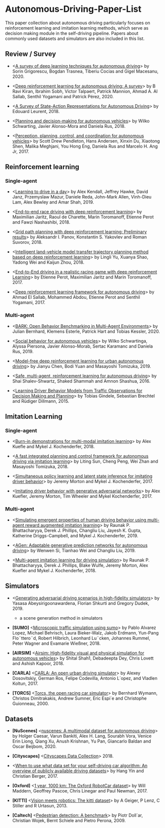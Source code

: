 # Autonomous-Driving-Paper-List

This paper collection about autonomous driving particularly focuses on reinforcement learning and imitation learning methods, which serve as decision making module in the self-driving pipeline. Papers about commonly used datasets and simulators are also included in this list.

## Review / Survey

* <[A survey of deep learning techniques for autonomous driving](https://arxiv.org/pdf/1910.07738)> by Sorin Grigorescu, Bogdan Trasnea, Tiberiu Cocias and Gigel Macesanu, 2020.

* <[Deep reinforcement learning for autonomous driving: A survey](https://arxiv.org/pdf/2002.00444)> by B Ravi Kiran, Ibrahim Sobh, Victor Talpaert, Patrick Mannion, Ahmad A. Al Sallab, Senthil Yogamani and Patrick Pérez, 2020.

* <[A Survey of State-Action Representations for Autonomous Driving](https://hal.archives-ouvertes.fr/hal-01908175/document)> by Edouard Leurent, 2018.

* <[Planning and decision-making for autonomous vehicles](https://www.annualreviews.org/doi/full/10.1146/annurev-control-060117-105157)> by Wilko Schwarting, Javier Alonso-Mora and Daniela Rus, 2018.

* <[Perception, planning, control, and coordination for autonomous vehicles](https://www.mdpi.com/2075-1702/5/1/6/pdf)> by Scott Drew Pendleton, Hans Andersen, Xinxin Du, Xiaotong Shen, Malika Meghjani, You Hong Eng, Daniela Rus and Marcelo H. Ang Jr, 2017.

## Reinforcement learning

### Single-agent

* <[Learning to drive in a day](https://arxiv.org/pdf/1807.00412.pdf%3C/p%3E%3Cp%3E)> by Alex Kendall, Jeffrey Hawke, David Janz, Przemyslaw Mazur, Daniele Reda, John-Mark Allen, Vinh-Dieu Lam, Alex Bewley and Amar Shah, 2019.

* <[End-to-end race driving with deep reinforcement learning](https://arxiv.org/pdf/1807.02371)> by Maximilian Jaritz, Raoul de Charette, Marin Toromanoff, Etienne Perot and Fawzi Nashashibi, 2018.

* <[Grid path planning with deep reinforcement learning: Preliminary results](https://www.sciencedirect.com/science/article/pii/S1877050918300553/pdf?md5=c81a3c0400e7d86dbeabca22f193b672&pid=1-s2.0-S1877050918300553-main.pdf&_valck=1)> by Aleksandr I. Panov, Konstantin S. Yakovlev and Roman Suvorov, 2018.

* <[Intelligent land-vehicle model transfer trajectory planning method based on deep reinforcement learning](https://www.mdpi.com/1424-8220/18/9/2905/pdf)> by Lingli Yu, Xuanya Shao, Yadong Wei and Kaijun Zhou, 2018.

* <[End-to-End driving in a realistic racing game with deep reinforcement Learning](http://openaccess.thecvf.com/content_cvpr_2017_workshops/w5/papers/Perot_End-To-End_Driving_in_CVPR_2017_paper.pdf)> by Etienne Perot, Maximilian Jaritz and Marin Toromanoff, 2017.

* <[Deep reinforcement learning framework for autonomous driving](https://www.ingentaconnect.com/contentone/ist/ei/2017/00002017/00000019/art00012?crawler=true&mimetype=application/pdf)> by Ahmad El Sallab, Mohammed Abdou, Etienne Perot and Senthil Yogamani, 2017.


### Multi-agent

* <[BARK: Open Behavior Benchmarking in Multi-Agent Environments](https://arxiv.org/pdf/2003.02604)> by Julian Bernhard, Klemens Esterle, Patrick Hart and Tobias Kessler, 2020.

* <[Social behavior for autonomous vehicles](https://www.pnas.org/content/pnas/116/50/24972.full.pdf)> by Wilko Schwartinga, Alyssa Piersona, Javier Alonso-Morab, Sertac Karamanc and Daniela Rus, 2019.

* <[Model-free deep reinforcement learning for urban autonomous driving](https://arxiv.org/pdf/1904.09503)> by Jianyu Chen, Bodi Yuan and Masayoshi Tomizuka, 2019.

* <[Safe, multi-agent, reinforcement learning for autonomous driving](https://arxiv.org/pdf/1610.03295)> by Shai Shalev-Shwartz, Shaked Shammah and Amnon Shashua, 2016.

* <[Learning Driver Behavior Models from Traffic Observations for Decision Making and Planning](https://ieeexplore.ieee.org/stamp/stamp.jsp?tp=&arnumber=7014400)> by Tobias Gindele, Sebastian Brechtel and Rüdiger Dillmann, 2015.

## Imitation Learning

### Single-agent

* <[Burn-in demonstrations for multi-modal imitation learning](https://dl.acm.org/ft_gateway.cfm?id=3237856&type=pdf)> by Alex Kuefle and Mykel J. Kochenderfer, 2018.

* <[A fast integrated planning and control framework for autonomous driving via imitation learning](https://arxiv.org/pdf/1707.02515)> by Liting Sun, Cheng Peng, Wei Zhan and Masayoshi Tomizuka, 2018.

* <[Simultaneous policy learning and latent state inference for imitating driver behavior](https://arxiv.org/pdf/1704.05566)> by Jeremy Morton and Mykel J. Kochenderfer, 2017.

* <[Imitating driver behavior with generative adversarial networks](https://arxiv.org/pdf/1701.06699)> by Alex Kuefler, Jeremy Morton, Tim Wheeler and Mykel Kochenderfer, 2017.

### Multi-agent

* <[Simulating emergent properties of human driving behavior using multi-agent reward augmented imitation learning](https://arxiv.org/pdf/1903.05766)> by Raunak P. Bhattacharyya, Derek J. Phillips, Changliu Liu, Jayesh K. Gupta, Katherine Driggs-Campbell, and Mykel J. Kochenderfer, 2019.

* <[AGen: Adaptable generative prediction networks for autonomous driving](https://www.cs.cmu.edu/~cliu6/files/iv19-1.pdf)> by Wenwen Si, Tianhao Wei and Changliu Liu, 2019.

* <[Multi-agent imitation learning for driving simulation](https://arxiv.org/pdf/1803.01044)> by Raunak P. Bhattacharyya, Derek J. Phillips, Blake Wulfe, Jeremy Morton, Alex Kuefler and Mykel J. Kochenderfer, 2018.


## Simulators

* <[Generating adversarial driving scenarios in high-fidelity simulators](http://www.cim.mcgill.ca/~florian/pdfs/icra-2019-adversarial.pdf)> by Yasasa Abeysirigoonawardena, Florian Shkurti and Gregory Dudek, 2019.

    - a scene generation method in simulators

* **[SUMO]** <[Microscopic traffic simulation using sumo](https://elib.dlr.de/127994/1/08569938.pdf)> by Pablo Alvarez Lopez, Michael Behrisch, Laura Bieker-Walz, Jakob Erdmann, Yun-Pang Flo¨ttero¨d, Robert Hilbrich, Leonhard Lu¨cken, Johannes Rummel, Peter Wagner and Evamarie Wießner, 2018.

* **[AIRSIM]** <[Airsim: High-fidelity visual and physical simulation for autonomous vehicles](https://arxiv.org/pdf/1705.05065.pdf%20http://arxiv.org/abs/1705.05065)> by Shital Shah1, Debadeepta Dey, Chris Lovett and Ashish Kapoor, 2018.

* **[CARLA]** <[CARLA: An open urban driving simulator](https://arxiv.org/pdf/1711.03938)> by Alexey Dosovitskiy, German Ros, Felipe Codevilla, Antonio L´opez, and Vladlen Koltun, 2017.

* **[TORCS]** <[Torcs, the open racing car simulator](https://pdfs.semanticscholar.org/b9c4/d931665ec87c16fcd44cae8fdaec1215e81e.pdf)> by Bernhard Wymann, Christos Dimitrakakis, Andrew Sumner, Eric Espi´e and Christophe Guionneau, 2000.

## Datasets

* **[NuScenes]** <[nuscenes: A multimodal dataset for autonomous driving](http://openaccess.thecvf.com/content_CVPR_2020/papers/Caesar_nuScenes_A_Multimodal_Dataset_for_Autonomous_Driving_CVPR_2020_paper.pdf)> by Holger Caesar, Varun Bankiti, Alex H. Lang, Sourabh Vora, Venice Erin Liong, Qiang Xu, Anush Krishnan, Yu Pan, Giancarlo Baldan and Oscar Beijbom, 2020.

* **[Cityscapes]** <[Cityscapes Data Collection](https://www.cityscapes-dataset.com/)> 2018.

* <[When to use what data set for your self-driving car algorithm: An overview of publicly available driving datasets](https://www.researchgate.net/profile/Hang_Yin26/publication/320475411_When_to_use_what_data_set_for_your_self-driving_car_algorithm_An_overview_of_publicly_available_driving_datasets/links/59e7ead6458515c3630fbdda/When-to-use-what-data-set-for-your-self-driving-car-algorithm-An-overview-of-publicly-available-driving-datasets.pdf)> by Hang Yin and Christian Berger, 2017.

* **[Oxford]** <[1 year, 1000 km: The Oxford RobotCar dataset](https://ora.ox.ac.uk/objects/uuid:c5266bad-e0f8-49f1-918e-1602ef935990/download_file?file_format=pdf&safe_filename=1%2BYear%252C%2B1000km-%2BThe%2BOxford%2BRobotCar%2BDataset.pdf&type_of_work=Journal+article)> by Will Maddern, Geoffrey Pascoe, Chris Linegar and Paul Newman, 2017.

* **[KITTI]** <[Vision meets robotics: The kitti dataset](https://journals.sagepub.com/doi/full/10.1177/0278364913491297)> by A Geiger, P Lenz, C Stiller and R Urtasun, 2013.

* **[Caltech]** <[Pedestrian detection: A benchmark](https://pdollar.github.io/files/papers/DollarCVPR09peds.pdf)> by Piotr Doll´ar, Christian Wojek, Bernt Schiele and Pietro Perona, 2009.

